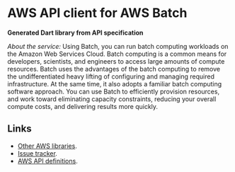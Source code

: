 # AWS API client for AWS Batch

**Generated Dart library from API specification**

*About the service:*
Using Batch, you can run batch computing workloads on the Amazon Web
Services Cloud. Batch computing is a common means for developers,
scientists, and engineers to access large amounts of compute resources.
Batch uses the advantages of the batch computing to remove the
undifferentiated heavy lifting of configuring and managing required
infrastructure. At the same time, it also adopts a familiar batch computing
software approach. You can use Batch to efficiently provision resources, and
work toward eliminating capacity constraints, reducing your overall compute
costs, and delivering results more quickly.

## Links

- [Other AWS libraries](https://github.com/agilord/aws_client/tree/master/generated).
- [Issue tracker](https://github.com/agilord/aws_client/issues).
- [AWS API definitions](https://github.com/aws/aws-sdk-js/tree/master/apis).
